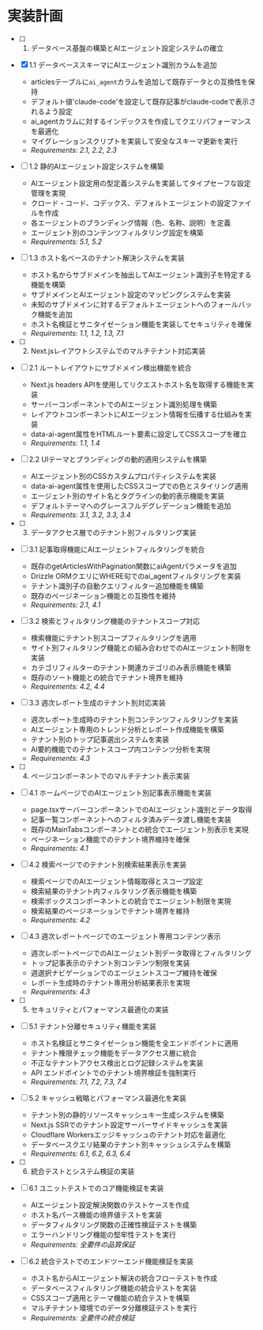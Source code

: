# 実装計画

- [ ] 1. データベース基盤の構築とAIエージェント設定システムの確立
- [x] 1.1 データベーススキーマにAIエージェント識別カラムを追加
  - articlesテーブルに`ai_agent`カラムを追加して既存データとの互換性を保持
  - デフォルト値'claude-code'を設定して既存記事がclaude-codeで表示されるよう設定
  - ai_agentカラムに対するインデックスを作成してクエリパフォーマンスを最適化
  - マイグレーションスクリプトを実装して安全なスキーマ更新を実行
  - _Requirements: 2.1, 2.2, 2.3_

- [ ] 1.2 静的AIエージェント設定システムを構築
  - AIエージェント設定用の型定義システムを実装してタイプセーフな設定管理を実現
  - クロード・コード、コデックス、デフォルトエージェントの設定ファイルを作成
  - 各エージェントのブランディング情報（色、名称、説明）を定義
  - エージェント別のコンテンツフィルタリング設定を構築
  - _Requirements: 5.1, 5.2_

- [ ] 1.3 ホスト名ベースのテナント解決システムを実装
  - ホスト名からサブドメインを抽出してAIエージェント識別子を特定する機能を構築
  - サブドメインとAIエージェント設定のマッピングシステムを実装
  - 未知のサブドメインに対するデフォルトエージェントへのフォールバック機能を追加
  - ホスト名検証とサニタイゼーション機能を実装してセキュリティを確保
  - _Requirements: 1.1, 1.2, 1.3, 7.1_

- [ ] 2. Next.jsレイアウトシステムでのマルチテナント対応実装
- [ ] 2.1 ルートレイアウトにサブドメイン検出機能を統合
  - Next.js headers APIを使用してリクエストホスト名を取得する機能を実装
  - サーバーコンポーネントでのAIエージェント識別処理を構築
  - レイアウトコンポーネントにAIエージェント情報を伝播する仕組みを実装
  - data-ai-agent属性をHTMLルート要素に設定してCSSスコープを確立
  - _Requirements: 1.1, 1.4_

- [ ] 2.2 UIテーマとブランディングの動的適用システムを構築
  - AIエージェント別のCSSカスタムプロパティシステムを実装
  - data-ai-agent属性を使用したCSSスコープでの色とスタイリング適用
  - エージェント別のサイト名とタグラインの動的表示機能を実装
  - デフォルトテーマへのグレースフルデグレデーション機能を追加
  - _Requirements: 3.1, 3.2, 3.3, 3.4_

- [ ] 3. データアクセス層でのテナント別フィルタリング実装
- [ ] 3.1 記事取得機能にAIエージェントフィルタリングを統合
  - 既存のgetArticlesWithPagination関数にaiAgentパラメータを追加
  - Drizzle ORMクエリにWHERE句でのai_agentフィルタリングを実装
  - テナント識別子の自動クエリフィルター追加機能を構築
  - 既存のページネーション機能との互換性を維持
  - _Requirements: 2.1, 4.1_

- [ ] 3.2 検索とフィルタリング機能のテナントスコープ対応
  - 検索機能にテナント別スコープフィルタリングを適用
  - サイト別フィルタリング機能との組み合わせでのAIエージェント制限を実装
  - カテゴリフィルターのテナント関連カテゴリのみ表示機能を構築
  - 既存のソート機能との統合でテナント境界を維持
  - _Requirements: 4.2, 4.4_

- [ ] 3.3 週次レポート生成のテナント別対応実装
  - 週次レポート生成時のテナント別コンテンツフィルタリングを実装
  - AIエージェント専用のトレンド分析とレポート作成機能を構築
  - テナント別のトップ記事選出システムを実装
  - AI要約機能でのテナントスコープ内コンテンツ分析を実現
  - _Requirements: 4.3_

- [ ] 4. ページコンポーネントでのマルチテナント表示実装
- [ ] 4.1 ホームページでのAIエージェント別記事表示機能を実装
  - page.tsxサーバーコンポーネントでのAIエージェント識別とデータ取得
  - 記事一覧コンポーネントへのフィルタ済みデータ渡し機能を実装
  - 既存のMainTabsコンポーネントとの統合でエージェント別表示を実現
  - ページネーション機能でのテナント境界維持を確保
  - _Requirements: 4.1_

- [ ] 4.2 検索ページでのテナント別検索結果表示を実装
  - 検索ページでのAIエージェント情報取得とスコープ設定
  - 検索結果のテナント内フィルタリング表示機能を構築
  - 検索ボックスコンポーネントとの統合でエージェント制限を実現
  - 検索結果のページネーションでテナント境界を維持
  - _Requirements: 4.2_

- [ ] 4.3 週次レポートページでのエージェント専用コンテンツ表示
  - 週次レポートページでのAIエージェント別データ取得とフィルタリング
  - トップ記事表示のテナント別コンテンツ制限を実装
  - 週選択ナビゲーションでのエージェントスコープ維持を確保
  - レポート生成時のテナント専用分析結果表示を実現
  - _Requirements: 4.3_

- [ ] 5. セキュリティとパフォーマンス最適化の実装
- [ ] 5.1 テナント分離セキュリティ機能を実装
  - ホスト名検証とサニタイゼーション機能を全エンドポイントに適用
  - テナント権限チェック機能をデータアクセス層に統合
  - 不正なテナントアクセス検出とログ記録システムを実装
  - API エンドポイントでのテナント境界検証を強制実行
  - _Requirements: 7.1, 7.2, 7.3, 7.4_

- [ ] 5.2 キャッシュ戦略とパフォーマンス最適化を実装
  - テナント別の静的リソースキャッシュキー生成システムを構築
  - Next.js SSRでのテナント設定サーバーサイドキャッシュを実装
  - Cloudflare Workersエッジキャッシュのテナント対応を最適化
  - データベースクエリ結果のテナント別キャッシュシステムを構築
  - _Requirements: 6.1, 6.2, 6.3, 6.4_

- [ ] 6. 統合テストとシステム検証の実装
- [ ] 6.1 ユニットテストでのコア機能検証を実装
  - AIエージェント設定解決関数のテストケースを作成
  - ホスト名パース機能の境界値テストを実装
  - データフィルタリング関数の正確性検証テストを構築
  - エラーハンドリング機能の堅牢性テストを実行
  - _Requirements: 全要件の品質保証_

- [ ] 6.2 統合テストでのエンドツーエンド機能検証を実装
  - ホスト名からAIエージェント解決の統合フローテストを作成
  - データベースフィルタリング機能の統合テストを実装
  - CSSスコープ適用とテーマ機能の統合テストを構築
  - マルチテナント環境でのデータ分離検証テストを実行
  - _Requirements: 全要件の統合検証_